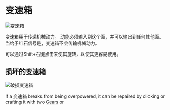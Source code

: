 # 变速箱

![变速箱](block:betterwithmods:wooden_gearbox@0)

变速箱用于传递机械动力。
动能必须输入到这个面，并可以输出到任何其他面。
当给予红石信号是，变速箱不会传输机械动力。


可以通过Shift+右键点击来使其旋转，以使其更容易使用。

## 损坏的变速箱
![破损变速箱](block:betterwithmods:wooden_broken_gearbox@0)

If a 变速箱 breaks from being overpowered, it can be repaired by clicking or crafting it with two [Gears](../items/gear.md) or
